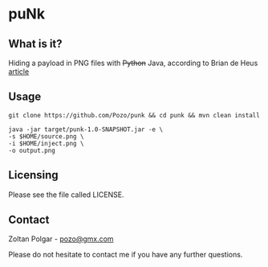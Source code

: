 # puNk

## What is it?

Hiding a payload in PNG files with ~~Python~~ Java, according to Brian de Heus [article](http://blog.brian.jp/python/png/2016/07/07/file-fun-with-pyhon.html)

## Usage

```
git clone https://github.com/Pozo/punk && cd punk && mvn clean install

java -jar target/punk-1.0-SNAPSHOT.jar -e \
-s $HOME/source.png \
-i $HOME/inject.png \
-o output.png

```

## Licensing

Please see the file called LICENSE.

## Contact

  Zoltan Polgar - pozo@gmx.com
  
  Please do not hesitate to contact me if you have any further questions. 
